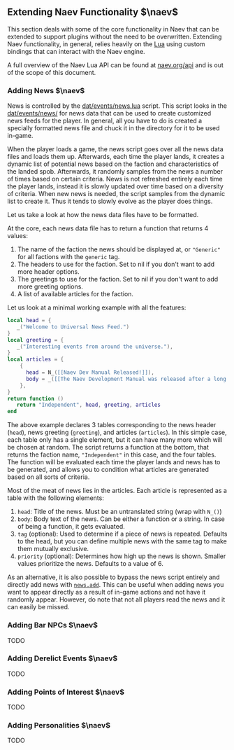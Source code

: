 ## Extending Naev Functionality $\naev$

This section deals with some of the core functionality in Naev that can be extended to support plugins without the need to be overwritten. Extending Naev functionality, in general, relies heavily on the [Lua](https://www.lua.org/) using custom bindings that can interact with the Naev engine.

A full overview of the Naev Lua API can be found at [naev.org/api](https://naev.org/api) and is out of the scope of this document.

### Adding News $\naev$

News is controlled by the [dat/events/news.lua](https://github.com/naev/naev/blob/main/dat/events/news.lua) script. This script looks in the [dat/events/news/](https://github.com/naev/naev/tree/main/dat/events/news) for news data that can be used to create customized news feeds for the player. In general, all you have to do is created a specially formatted news file and chuck it in the directory for it to be used in-game.

When the player loads a game, the news script goes over all the news data files and loads them up. Afterwards, each time the player lands, it creates a dynamic list of potential news based on the faction and characteristics of the landed spob. Afterwards, it randomly samples from the news a number of times based on certain criteria. News is not refreshed entirely each time the player lands, instead it is slowly updated over time based on a diversity of criteria. When new news is needed, the script samples from the dynamic list to create it. Thus it tends to slowly evolve as the player does things.

Let us take a look at how the news data files have to be formatted.

At the core, each news data file has to return a function that returns 4 values:

1. The name of the faction the news should be displayed at, or `"Generic"` for all factions with the `generic` tag.
2. The headers to use for the faction. Set to nil if you don't want to add more header options.
3. The greetings to use for the faction. Set to nil if you don't want to add more greeting options.
4. A list of available articles for the faction.

Let us look at a minimal working example with all the features:

```lua
local head = {
   _("Welcome to Universal News Feed.")
}
local greeting = {
   _("Interesting events from around the universe."),
}
local articles = {
    {
      head = N_([[Naev Dev Manual Released!]]),
      body = _([[The Naev Development Manual was released after a long time in development. "About time" said an impatient user.]]),
    },
}
return function ()
   return "Independent", head, greeting, articles
end
```

The above example declares 3 tables corresponding to the news header (`head`), news greeting (`greeting`), and articles (`articles`). In this simple case, each table only has a single element, but it can have many more which will be chosen at random. The script returns a function at the bottom, that returns the faction name, `"Independent"` in this case, and the four tables. The function will be evaluated each time the player lands and news has to be generated, and allows you to condition what articles are generated based on all sorts of criteria.

Most of the meat of news lies in the articles. Each article is represented as a table with the following elements:

1. `head`: Title of the news. Must be an untranslated string (wrap with `N_()`)
2. `body`: Body text of the news. Can be either a function or a string. In case of being a function, it gets evaluated.
3. `tag` (optional): Used to determine if a piece of news is repeated. Defaults to the head, but you can define multiple news with the same tag to make them mutually exclusive.
4. `priority` (optional): Determines how high up the news is shown. Smaller values prioritize the news. Defaults to a value of 6.

As an alternative, it is also possible to bypass the news script entirely and directly add news with [`news.add`](https://naev.org/api/modules/news.html#add). This can be useful when adding news you want to appear directly as a result of in-game actions and not have it randomly appear. However, do note that not all players read the news and it can easily be missed.

### Adding Bar NPCs $\naev$

TODO

### Adding Derelict Events $\naev$

TODO

### Adding Points of Interest $\naev$

TODO

### Adding Personalities $\naev$

TODO
